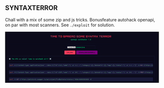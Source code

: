 ## SYNTAXTERROR

Chall with a mix of some zip and js tricks. Bonusfeature autohack openapi, on par with most scanners. See `./exploit` for solution.

![screenshot](./syntaxterror.png)